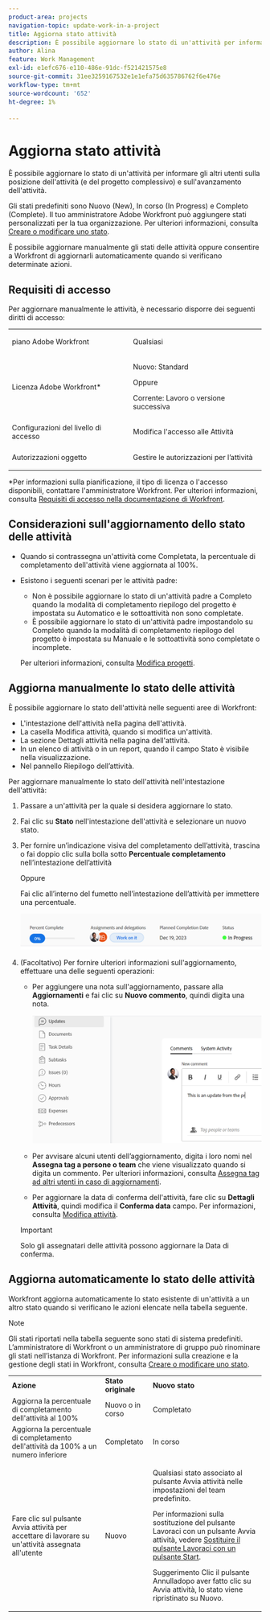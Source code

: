 ```yaml
---
product-area: projects
navigation-topic: update-work-in-a-project
title: Aggiorna stato attività
description: È possibile aggiornare lo stato di un'attività per informare gli altri utenti sulla posizione dell'attività (e del progetto complessivo) e sull'avanzamento dell'attività.
author: Alina
feature: Work Management
exl-id: e1efc676-e110-486e-91dc-f521421575e8
source-git-commit: 31ee3259167532e1e1efa75d635786762f6e476e
workflow-type: tm+mt
source-wordcount: '652'
ht-degree: 1%

---
```


# Aggiorna stato attività

È possibile aggiornare lo stato di un&#39;attività per informare gli altri utenti sulla posizione dell&#39;attività (e del progetto complessivo) e sull&#39;avanzamento dell&#39;attività.

Gli stati predefiniti sono Nuovo (New), In corso (In Progress) e Completo (Complete). Il tuo amministratore Adobe Workfront può aggiungere stati personalizzati per la tua organizzazione. Per ulteriori informazioni, consulta [Creare o modificare uno stato](../../../administration-and-setup/customize-workfront/creating-custom-status-and-priority-labels/create-or-edit-a-status.md).

È possibile aggiornare manualmente gli stati delle attività oppure consentire a Workfront di aggiornarli automaticamente quando si verificano determinate azioni.

## Requisiti di accesso

Per aggiornare manualmente le attività, è necessario disporre dei seguenti diritti di accesso:

<table style="table-layout:auto"> 
 <col> 
 <col> 
 <tbody> 
  <tr> 
   <td role="rowheader">piano Adobe Workfront</td> 
   <td> <p>Qualsiasi</p> </td> 
  </tr> 
  <tr> 
   <td role="rowheader">Licenza Adobe Workfront*</td> 
   <td> <p>Nuovo: Standard</p> 
   Oppure
   <p>Corrente: Lavoro o versione successiva</p>
   </td> 
  </tr> 
  <tr> 
   <td role="rowheader">Configurazioni del livello di accesso</td> 
   <td> <p>Modifica l'accesso alle Attività</p>  </td> 
  </tr> 
  <tr> 
   <td role="rowheader">Autorizzazioni oggetto</td> 
   <td> <p>Gestire le autorizzazioni per l’attività</p> </td> 
  </tr> 
 </tbody> 
</table>

*Per informazioni sulla pianificazione, il tipo di licenza o l&#39;accesso disponibili, contattare l&#39;amministratore Workfront. Per ulteriori informazioni, consulta [Requisiti di accesso nella documentazione di Workfront](/help/quicksilver/administration-and-setup/add-users/access-levels-and-object-permissions/access-level-requirements-in-documentation.md).

## Considerazioni sull&#39;aggiornamento dello stato delle attività

* Quando si contrassegna un&#39;attività come Completata, la percentuale di completamento dell&#39;attività viene aggiornata al 100%.
* Esistono i seguenti scenari per le attività padre:
   * Non è possibile aggiornare lo stato di un&#39;attività padre a Completo quando la modalità di completamento riepilogo del progetto è impostata su Automatico e le sottoattività non sono completate.
   * È possibile aggiornare lo stato di un&#39;attività padre impostandolo su Completo quando la modalità di completamento riepilogo del progetto è impostata su Manuale e le sottoattività sono completate o incomplete.

  Per ulteriori informazioni, consulta [Modifica progetti](../manage-projects/edit-projects.md).

## Aggiorna manualmente lo stato delle attività

È possibile aggiornare lo stato dell&#39;attività nelle seguenti aree di Workfront:

* L&#39;intestazione dell&#39;attività nella pagina dell&#39;attività.
* La casella Modifica attività, quando si modifica un&#39;attività.
* La sezione Dettagli attività nella pagina dell&#39;attività.
* In un elenco di attività o in un report, quando il campo Stato è visibile nella visualizzazione.
* Nel pannello Riepilogo dell’attività.

Per aggiornare manualmente lo stato dell&#39;attività nell&#39;intestazione dell&#39;attività:

1. Passare a un&#39;attività per la quale si desidera aggiornare lo stato.
1. Fai clic su **Stato** nell&#39;intestazione dell&#39;attività e selezionare un nuovo stato.
1. Per fornire un’indicazione visiva del completamento dell’attività, trascina o fai doppio clic sulla bolla sotto **Percentuale completamento** nell’intestazione dell’attività

   Oppure

   Fai clic all’interno del fumetto nell’intestazione dell’attività per immettere una percentuale.

   ![](assets/percent-complete-status-widgets-task-header.png)

1. (Facoltativo) Per fornire ulteriori informazioni sull&#39;aggiornamento, effettuare una delle seguenti operazioni:

   * Per aggiungere una nota sull&#39;aggiornamento, passare alla **Aggiornamenti** e fai clic su **Nuovo commento**, quindi digita una nota.

     ![](assets/add-update-to-task.png)

   * Per avvisare alcuni utenti dell’aggiornamento, digita i loro nomi nel **Assegna tag a persone o team** che viene visualizzato quando si digita un commento. Per ulteriori informazioni, consulta [Assegna tag ad altri utenti in caso di aggiornamenti](/help/quicksilver/workfront-basics/updating-work-items-and-viewing-updates/tag-others-on-updates.md).
   * Per aggiornare la data di conferma dell&#39;attività, fare clic su **Dettagli Attività**, quindi modifica il **Conferma data** campo. Per informazioni, consulta [Modifica attività](/help/quicksilver/manage-work/tasks/manage-tasks/edit-tasks.md).


   >[!IMPORTANT]
   >
   >  Solo gli assegnatari delle attività possono aggiornare la Data di conferma.

<!--old functionality in old commenting: 

1. Go to a task that you are assigned to for which you want to update the status.
1. Click the **Status** field in the task header and select a new status. 
1. (Optional) Do any of the following to provide additional information about the update, then click **Update** or, if the task has the **Complete** status, click **Done:**

   * To add a note about the update, go to the **Updates** area and click **Start a new update**, then type your note.  

   * To notify certain users about the update, type their names in the **Notify** box that appears when you type a note about the update. For more information, see [Tag others on updates](../../../workfront-basics/updating-work-items-and-viewing-updates/tag-others-on-updates.md). 
   * To update the condition of the task, click **Select Condition** to the right of the **Notify** box (these appear when you type a note about the update), then select the condition that best reflects the current condition of the task.
   
   * To update the Commit Date of the task, expand the **Commit Date** drop-down calendar, and select a new Commit Date. 
   * To provide a visual indication of task completion, drag the bubble under Percent Complete or double-click it to enter a percent value.   
     ![](assets/drag-the-progress-bar-350x155.png)-->

## Aggiorna automaticamente lo stato delle attività

Workfront aggiorna automaticamente lo stato esistente di un&#39;attività a un altro stato quando si verificano le azioni elencate nella tabella seguente.

>[!NOTE]
>
>Gli stati riportati nella tabella seguente sono stati di sistema predefiniti. L’amministratore di Workfront o un amministratore di gruppo può rinominare gli stati nell’istanza di Workfront. Per informazioni sulla creazione e la gestione degli stati in Workfront, consulta [Creare o modificare uno stato](../../../administration-and-setup/customize-workfront/creating-custom-status-and-priority-labels/create-or-edit-a-status.md).

<table style="table-layout:auto"> 
 <col> 
 <col> 
 <col> 
 <tbody> 
  <tr> 
   <td><b>Azione</b></td> 
   <td><b>Stato originale</b></td> 
   <td><b>Nuovo stato</b></td> 
  </tr> 
  <tr> 
   <td>Aggiorna la percentuale di completamento dell'attività al 100%</td> 
   <td>Nuovo o in corso</td> 
   <td>Completato</td> 
  </tr> 
  <tr> 
   <td>Aggiorna la percentuale di completamento dell'attività da 100% a un numero inferiore</td> 
   <td>Completato</td> 
   <td>In corso</td> 
  </tr> 
  <tr data-mc-conditions=""> 
   <td><span>Fare clic sul pulsante Avvia attività per accettare di lavorare su un'attività assegnata all'utente</span> </td> 
   <td><span>Nuovo</span> </td> 
   <td> <p>Qualsiasi stato associato al pulsante Avvia attività nelle impostazioni del team predefinito.</p> <p>Per informazioni sulla sostituzione del pulsante Lavoraci con un pulsante Avvia attività, vedere <span href="../../../people-teams-and-groups/create-and-manage-teams/work-on-it-button-to-start-button.md"><a href="../../../people-teams-and-groups/create-and-manage-teams/work-on-it-button-to-start-button.md" class="MCXref xref">Sostituire il pulsante Lavoraci con un pulsante Start</a></span>.</p> <p>Suggerimento <span>Clic</span> <span data-mc-conditions="QuicksilverOrClassic.Quicksilver">il pulsante Annulla</span>dopo aver fatto clic su Avvia attività, lo stato viene ripristinato su Nuovo. </p> </td> 
  </tr> 
 </tbody> 
</table>
